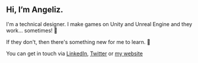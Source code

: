 ## Hi, I’m Angeliz.

I'm a technical designer. I make games on Unity and Unreal Engine and they work... sometimes! :clown_face:

If they don't, then there's something new for me to learn. 🤔

You can get in touch via [LinkedIn](https://www.linkedin.com/in/angeliz-r/), [Twitter](https://twitter.com/_angeliz_r) or [my website](https://angeliz-r.github.io/a-z/)
